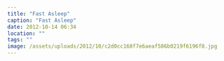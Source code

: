 ```yaml
---
title: "Fast Asleep"
caption: "Fast Asleep"
date: 2012-10-14 06:34
location: ""
tags: ""
image: /assets/uploads/2012/10/c2d0cc168f7e6aeaf586b0219f6196f8.jpg
---
```

